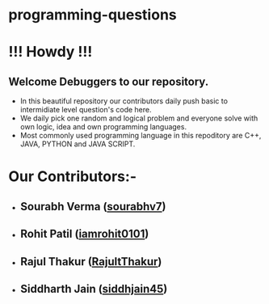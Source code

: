 # **programming-questions**

# **!!! Howdy !!!**  
## **Welcome Debuggers to our repository.**
* In this beautiful repository our contributors daily push basic to intermidiate level question's code here.
* We daily pick one random and logical problem and everyone solve with own logic, idea and own programming languages.
* Most commonly used programming language in this repoditory are C++, JAVA, PYTHON and JAVA SCRIPT.

# Our Contributors:-
* ## **Sourabh Verma** ([sourabhv7](https://github.com/sourabhv7))
* ## **Rohit Patil** ([iamrohit0101](https://github.com/iamrohit0101))
* ## **Rajul Thakur** ([RajultThakur](https://github.com/RajultThakur))
* ## **Siddharth Jain** ([siddhjain45](https://github.com/siddhjain45))


